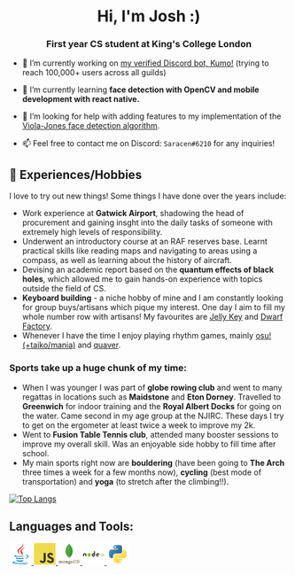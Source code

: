 


<h1 align="center">Hi, I'm Josh :)</h1>
<h3 align="center">First year CS student at King's College London</h3>

- 🔭 I’m currently working on [my verified Discord bot, Kumo!](https://github.com/JSusak/Kumo-PublicRepo) (trying to reach 100,000+ users across all guilds)

- 🌱 I’m currently learning **face detection with OpenCV and mobile development with react native.**

- 🤝 I’m looking for help with adding features to my implementation of the [Viola-Jones face detection algorithm](https://github.com/JSusak/Viola-Jones-Algorithm-Alarm).

- 📫 Feel free to contact me on Discord: `Saracen#6210` for any inquiries!

## 📄 Experiences/Hobbies

I love to try out new things! Some things I have done over the years include:
- Work experience at **Gatwick Airport**, shadowing the head of procurement and gaining insght into the daily tasks of someone with extremely high levels of responsibility.
- Underwent an introductory course at an RAF reserves base. Learnt practical skills like reading maps and navigating to areas using a compass, as well as learning about the history of aircraft.
- Devising an academic report based on the **quantum effects of black holes**, which allowed me to gain hands-on experience with topics outside the field of CS.
- **Keyboard building** - a niche hobby of mine and I am constantly looking for group buys/artisans which pique my interest. One day I aim to fill my whole number row with artisans! My favourites are [Jelly Key](https://www.jellykey.com/) and [Dwarf Factory](https://www.dwarf-factory.com/).
- Whenever I have the time I enjoy playing rhythm games, mainly [osu! (+taiko/mania)](https://osu.ppy.sh/users/8028288) and [quaver](https://quavergame.com/).

### Sports take up a huge chunk of my time:

- When I was younger I was part of **globe rowing club** and went to many regattas in locations such as **Maidstone** and **Eton Dorney**. Travelled to **Greenwich** for indoor training and the **Royal Albert Docks** for going on the water. Came second in my age group at the NJIRC. These days I try to get on the ergometer at least twice a week to improve my 2k.
- Went to **Fusion Table Tennis club**, attended many booster sessions to improve my overall skill. Was an enjoyable side hobby to fill time after school.
- My main sports right now are **bouldering** (have been going to **The Arch** three times a week for a few months now), **cycling** (best mode of transportation) and **yoga** (to stretch after the climbing!!).

[![Top Langs](https://github-readme-stats.vercel.app/api/top-langs/?username=JSusak&layout=compact&show_icons=true&theme=dracula&hide_border=true&count=6&hide_title=true)](https://github.com/anuraghazra/github-readme-stats)

<h2 align="left">Languages and Tools:</h2>
<p align="left"> <a href="https://www.java.com" target="_blank" rel="noreferrer"> <img src="https://raw.githubusercontent.com/devicons/devicon/master/icons/java/java-original.svg" alt="java" width="40" height="40"/> </a> <a href="https://developer.mozilla.org/en-US/docs/Web/JavaScript" target="_blank" rel="noreferrer"> <img src="https://raw.githubusercontent.com/devicons/devicon/master/icons/javascript/javascript-original.svg" alt="javascript" width="40" height="40"/> </a> <a href="https://www.mongodb.com/" target="_blank" rel="noreferrer"> <img src="https://raw.githubusercontent.com/devicons/devicon/master/icons/mongodb/mongodb-original-wordmark.svg" alt="mongodb" width="40" height="40"/> </a> <a href="https://nodejs.org" target="_blank" rel="noreferrer"> <img src="https://raw.githubusercontent.com/devicons/devicon/master/icons/nodejs/nodejs-original-wordmark.svg" alt="nodejs" width="40" height="40"/> </a> <a href="https://www.python.org" target="_blank" rel="noreferrer"> <img src="https://raw.githubusercontent.com/devicons/devicon/master/icons/python/python-original.svg" alt="python" width="40" height="40"/> </a> </p>

